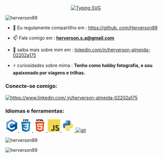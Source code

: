 <p align="center">
<a href="https://git.io/typing-svg"><img src="https://readme-typing-svg.herokuapp.com?font=Fira+Code&duration=2500&pause=250&color=FFFFFF&multiline=true&width=450&height=100&lines=Ola+%F0%9F%91%8B%2C+Eu+me+chamo+Herverson!!!;Um+apaixonado+por+tecnologia%2C;+iniciando+sua+jornada." alt="Typing SVG" /></a>
</p>

<p align="left"> <img src="https://komarev.com/ghpvc/?username=herverson89&label=Profile%20views&color=0e75b6&style=flat" alt="herverson89" /> </p>

- 📝 Eu regulamente compartilho em : [https://github. com/Herverson89](https://github.com/Herverson89)

- 📫 Fale comigo em : **herverson.s.a@gmail.com**

- 📄 saiba mais sobre mim em : [linkedin.com/in/herverson-almeida-02202a175 ](linkedin.com/in/herverson-almeida-02202a175)

- ⚡ curiosidades sobre mima : **Tenho como hobby fotografia, e sou apaixonado por viagens e trilhas.**

<h3 align="left">Conecte-se comigo:</h3>
<p align="left">
<a href="https://linkedin.com/in/https://www.linkedin.com/in/herverson-almeida-02202a175" target="blank"><img align="center" src="https://raw.githubusercontent.com/rahuldkjain/github-profile-readme-generator/master/src/images/icons/Social/linked-in-alt.svg" alt="https://www.linkedin.com/ in/herverson-almeida-02202a175" height="30" width="40" /></a>
</p>

<h3 align="left">Idiomas e ferramentas:</h3>
<p align="left"> 
  <a href="https://www.cprogramming.com" target="_blank" rel="noreferrer"> 
  <img src="https://raw.githubusercontent.com/devicons/devicon/master/icons/c/c-original.svg" alt="c" width="40" height="40"/> </a> 
  <a href="https://www.w3schools.com/css/" target="_blank" rel="noreferrer"> 
  <img src="https://raw.githubusercontent.com/devicons/devicon/master/icons/css3/css3-original-wordmark.svg" alt ="css3" width="40" height="40"/> 
  <a href="https://www.w3.org/html/" target="_blank" rel="noreferrer"> 
    <img src ="https://raw.githubusercontent.com/devicons/devicon/master/icons/html5/html5-original-wordmark.svg" alt="html5" width="40" height="40"/> 
  </a> 
  <a href="https://developer.mozilla.org/en-US/docs/Web/JavaScript" target="_blank" rel="noreferrer">
    <img src="https://raw.githubusercontent.com/devicons/devicon/master/icons/javascript/javascript-original.svg" alt="javascript" width="40" height="40"/> 
  </a> 
   <a href="https://www.python.org" target="_blank" rel="noreferrer">
    <img src="https://raw.githubusercontent.com/devicons/devicon/master/icons/python/python-original.svg" alt="python" width="40" height="40"/> 
    </a>
      </a> 
  <a href="https://git-scm.com/" target="_blank" rel="noreferrer"> 
  <img src ="https://www.vectorlogo.zone/logos/git-scm/git-scm-icon.svg" alt="git" width="40" height="40"/> 
  </a> 
</p>




<p><img src="https://github-readme-stats.vercel.app/api?username=herverson89&&theme=dark&show_icons=true&show_icons=true&locale=en" alt="herverson89"/>

<img src="https://github-readme-streak-stats.herokuapp.com/?user=herverson89&&theme=dark&show_icons=true" alt="herverson89"/></p>

